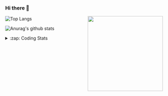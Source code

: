 ### Hi there 👋

<!--
**tao8687/tao8687** is a ✨ _special_ ✨ repository because its `README.md` (this file) appears on your GitHub profile.

Here are some ideas to get you started:

- 🔭 I’m currently working on ...
- 🌱 I’m currently learning ...
- 👯 I’m looking to collaborate on ...
- 🤔 I’m looking for help with ...
- 💬 Ask me about ...
- 📫 How to reach me: ...
- 😄 Pronouns: ...
- ⚡ Fun fact: ...
-->

<img align='right' src="https://media.giphy.com/media/M9gbBd9nbDrOTu1Mqx/giphy.gif" width="240">

  
![Top Langs](https://github-readme-stats.vercel.app/api/top-langs/?username=tao8687&layout=compact&title_color=23238E&text_color=A67D3D)

![Anurag's github stats](https://github-readme-stats.vercel.app/api?username=tao8687&show_icons=true&&text_color=A67D3D&title_color=23238E&show_icons=false&count_private=true&hide=stars)

<details>
  <summary>:zap: Coding Stats</summary>
  <br>
    
<!--START_SECTION:waka-->

```txt
From: 25 March 2024 - To: 01 April 2024

C++           5 hrs 20 mins   ███████████▒░░░░░░░░░░░░░   45.34 %
Other         3 hrs 4 mins    ██████▓░░░░░░░░░░░░░░░░░░   26.14 %
YAML          1 hr 7 mins     ██▒░░░░░░░░░░░░░░░░░░░░░░   09.55 %
CMake         40 mins         █▒░░░░░░░░░░░░░░░░░░░░░░░   05.74 %
Python        34 mins         █▒░░░░░░░░░░░░░░░░░░░░░░░   04.85 %
```

<!--END_SECTION:waka-->
</details>

